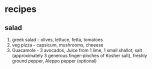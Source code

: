 recipes
=======

salad
-----

 1. greek salad - olives, lettuce, fetta, tomatoes
 2. veg pizza - capsicum, mushrooms, cheeese
 3. Guacamole - 3 avocados, Juice from 1 lime, 1 small shallot, salt (approximately 3 generous finger-pinches of Kosher salt), freshly ground pepper, Aleppo pepper (optional)
